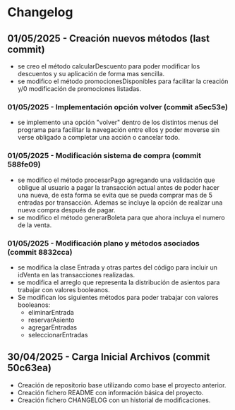 # Changelog

## 01/05/2025 - Creación nuevos métodos (last commit)
- se creo el método calcularDescuento para poder modificar los descuentos y su aplicación de forma mas sencilla.
- se modifico el método promocionesDisponibles para facilitar la creación y/0 modificación de promociones listadas.

### 01/05/2025 - Implementación opción volver (commit a5ec53e)
- se implemento una opción "volver" dentro de los distintos menus del programa para facilitar la
  navegación entre ellos y poder moverse sin verse obligado a completar una acción o cancelar todo.

### 01/05/2025 - Modificación sistema de compra (commit 588fe09)
- se modifico el método procesarPago agregando una validación que obligue al usuario a pagar la
  transacción actual antes de poder hacer una nueva, de esta forma se evita que se pueda comprar mas de 5 entradas por transacción. Ademas se incluye la opción de realizar una nueva compra después de pagar.
- se modifico el método generarBoleta para que ahora incluya el numero de la venta.

### 01/05/2025 - Modificación plano y métodos asociados (commit 8832cca)
- se modifica la clase Entrada y otras partes del código para incluir un idVenta en las transacciones realizadas.
- se modifica el arreglo que representa la distribución de asientos para trabajar con valores booleanos.
- Se modifican los siguientes métodos para poder trabajar con valores booleanos:
    - eliminarEntrada
    - reservarAsiento
    - agregarEntradas
    - seleccionarEntradas

## 30/04/2025 - Carga Inicial Archivos (commit 50c63ea)
- Creación de repositorio base utilizando como base el proyecto anterior.
- Creación fichero README con información básica del proyecto.
- Creación fichero CHANGELOG con un historial de modificaciones.